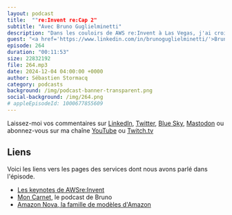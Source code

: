 ```yaml
---
layout: podcast
title:  ""re:Invent re:Cap 2"
subtitle: "Avec Bruno Guglielminetti"
description: "Dans les couloirs de AWS re:Invent à Las Vegas, j'ai croisé Bruno Guglielminetti, homme de radio et producteur du podcast Mon Carnet. Bruno est un fin observateur du monde de la technologie depuis plusieurs années et il partage avec nous sa réaction à chaud après la keynote de Matt Garman du mardi 3 décembre 2024"
guest: "<a href='https://www.linkedin.com/in/brunoguglielminetti/'>Bruno Guglielminetti</a>, producteur moncarnet.com"
episode: 264
duration: "00:11:53" 
size: 22832192
file: 264.mp3
date: 2024-12-04 04:00:00 +0000
author: Sébastien Stormacq
category: podcasts
background: /img/podcast-banner-transparent.png
social-background: /img/264.png
# appleEpisodeId: 1000677855609
---
```


Laissez-moi vos commentaires sur [LinkedIn](https://www.linkedin.com/in/sebastienstormacq/), [Twitter](https://twitter.com/sebsto), [Blue Sky](https://bsky.app/profile/sebsto.bsky.social), [Mastodon](https://awscommunity.social/@sebsto) ou abonnez-vous sur ma chaîne [YouTube](https://www.youtube.com/sebsto) ou [Twitch.tv](https://www.twitch.tv/sebAWS)

## Liens

Voici les liens vers les pages des services dont nous avons parlé dans l'épisode.

- [Les keynotes de AWSre:Invent](https://www.youtube.com/playlist?list=PL2yQDdvlhXf_aPLMfxECsw-UIbEg6uy42)
- [Mon Carnet](https://moncarnet.blog/), le podcast de Bruno
- [Amazon Nova, la famille de modèles d'Amazon](https://aws.amazon.com/blogs/aws/introducing-amazon-nova-frontier-intelligence-and-industry-leading-price-performance/)
